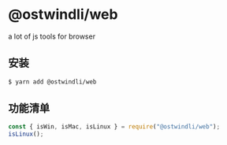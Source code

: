 # @ostwindli/web

a lot of js tools for browser

## 安装

```sh
$ yarn add @ostwindli/web
```

## 功能清单

```js
const { isWin, isMac, isLinux } = require("@ostwindli/web");
isLinux();
```